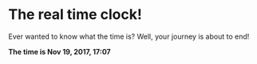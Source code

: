 # The real time clock!

Ever wanted to know what the time is? Well, your journey is about to end!

**The time is Nov 19, 2017, 17:07**